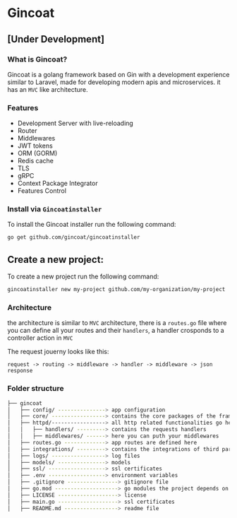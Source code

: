 # Gincoat

## [Under Development]

### What is Gincoat?
Gincoat is a golang framework based on Gin with a development experience similar to Laravel, made for developing modern apis and microservices. it has an `MVC` like architecture.

### Features 
- Development Server with live-reloading
- Router
- Middlewares
- JWT tokens
- ORM (GORM)
- Redis cache
- TLS
- gRPC
- Context Package Integrator
- Features Control

### Install via `Gincoatinstaller`
To install the Gincoat installer run the following command:
```bash
go get github.com/gincoat/gincoatinstaller
```

## Create a new project:
To create a new project run the following command:
```bash
gincoatinstaller new my-project github.com/my-organization/my-project
```


### Architecture
the architecture is similar to `MVC` architecture, there is a `routes.go` file where you can define all your routes and their `handlers`, a handler crosponds to a controller action in `MVC`

The request jouerny looks like this:

`request -> routing -> middleware -> handler -> middleware -> json response`

### Folder structure 
```bash
├── gincoat
│   ├── config/ ---------------> app configuration
│   ├── core/ -----------------> contains the core packages of the framework
│   ├── httpd/-----------------> all http related functionalities go here 
│   │   ├── handlers/ ---------> contains the requests handlers
│   │   ├── middlewares/ ------> here you can puth your middlewares
│   ├── routes.go -------------> app routes are defined here
│   ├── integrations/ ---------> contains the integrations of third party packages into gin context
│   ├── logs/ -----------------> log files
│   ├── models/ ---------------> models
│   ├── ssl/ ------------------> ssl certificates
│   ├── .env ------------------> environment variables 
│   ├── .gitignore ----------------> gitignore file
│   ├── go.mod --------------------> go modules the project depends on
│   ├── LICENSE -------------------> license
│   ├── main.go -------------------> ssl certificates
│   ├── README.md -----------------> readme file
```
